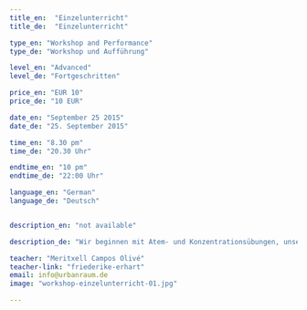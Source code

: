 ```yaml
---
title_en:  "Einzelunterricht"
title_de:  "Einzelunterricht"

type_en: "Workshop and Performance"
type_de: "Workshop und Aufführung"

level_en: "Advanced"
level_de: "Fortgeschritten"

price_en: "EUR 10"
price_de: "10 EUR"

date_en: "September 25 2015"
date_de: "25. September 2015"

time_en: "8.30 pm"
time_de: "20.30 Uhr"

endtime_en: "10 pm"
endtime_de: "22:00 Uhr"

language_en: "German"
language_de: "Deutsch"


description_en: "not available"

description_de: "Wir beginnen mit Atem- und Konzentrationsübungen, unser Geist ist entspannt, unser Körper ist wach und bereit für die Bewegung. Es folgen Übungen in tänzerischer Basistechnik, Isolationen, Koordination, Yoga, isometrischem Training und intensiver Bodenarbeit. Dabei ist unsere Wahrnehmung auf das Hier und Jetzt fokussiert. Wir wecken unsere Kreativität und Ausdruckskraft mit Improvisationen sowohl für jeden Einzelnen, als auch in der Kommunikation und Interaktion mit der Gruppe. Im letzten Teil des Unterricht erarbeiten wir eine choreographische Sequenz, die verschiedene Elemente aus dem vorbereitenden Teil wieder aufgreift: den Bewegungsfluss, Kontraktionen, Impuls und Reaktion, Drehungen, Sprünge, Schritte innerhalb und außerhalb der Körperachse. Emotion, Expressivität und interpretative Fähigkeiten werden geschult und bereichert. Musik - ohne stilistische Beschränkung - spielt eine tragende Rolle; Sie motiviert und inspiriert uns bei allen Bewegungen und Emotionen."

teacher: "Meritxell Campos Olivé"
teacher-link: "friederike-erhart"
email: info@urbanraum.de
image: "workshop-einzelunterricht-01.jpg"

---
```



